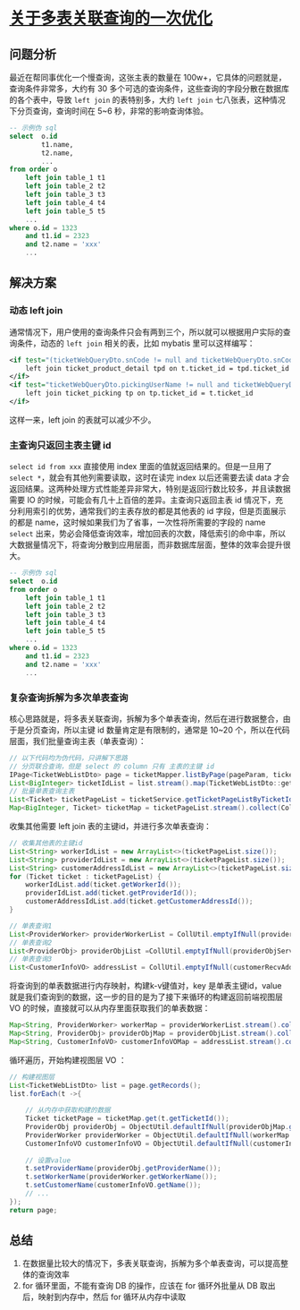# [关于多表关联查询的一次优化](https://github.com/superleeyom/blog/issues/26)

## 问题分析

最近在帮同事优化一个慢查询，这张主表的数量在 100w+，它具体的问题就是，查询条件非常多，大约有 30 多个可选的查询条件，这些查询的字段分散在数据库的各个表中，导致 `left join` 的表特别多，大约 `left join` 七八张表，这种情况下分页查询，查询时间在 5~6 秒，非常的影响查询体验。

```sql
-- 示例伪 sql
select  o.id
        t1.name,
        t2.name,
        ...       
from order o
    left join table_1 t1
    left join table_2 t2
    left join table_3 t3
    left join table_4 t4
    left join table_5 t5
    ...
where o.id = 1323 
    and t1.id = 2323
    and t2.name = 'xxx'
    ...
```

## 解决方案

### 动态 left join

通常情况下，用户使用的查询条件只会有两到三个，所以就可以根据用户实际的查询条件，动态的 `left join` 相关的表，比如 mybatis 里可以这样编写：

```xml
<if test="(ticketWebQueryDto.snCode != null and ticketWebQueryDto.snCode != '')">
    left join ticket_product_detail tpd on t.ticket_id = tpd.ticket_id
</if>
<if test="ticketWebQueryDto.pickingUserName != null and ticketWebQueryDto.pickingUserName != ''">
    left join ticket_picking tp on tp.ticket_id = t.ticket_id
</if>
```
这样一来，left join 的表就可以减少不少。

### 主查询只返回主表主键 id

`select id from xxx` 直接使用 index 里面的值就返回结果的。但是一旦用了 `select *`，就会有其他列需要读取，这时在读完 index 以后还需要去读 data 才会返回结果。这两种处理方式性能差异非常大，特别是返回行数比较多，并且读数据需要 IO 的时候，可能会有几十上百倍的差异。主查询只返回主表 id 情况下，充分利用索引的优势，通常我们的主表存放的都是其他表的 id 字段，但是页面展示的都是 name，这时候如果我们为了省事，一次性将所需要的字段的 name `select` 出来，势必会降低查询效率，增加回表的次数，降低索引的命中率，所以大数据量情况下，将查询分散到应用层面，而非数据库层面，整体的效率会提升很大。

```sql
-- 示例伪 sql
select  o.id     
from order o
    left join table_1 t1
    left join table_2 t2
    left join table_3 t3
    left join table_4 t4
    left join table_5 t5
    ...
where o.id = 1323 
    and t1.id = 2323
    and t2.name = 'xxx'
    ...
```

### 复杂查询拆解为多次单表查询

核心思路就是，将多表关联查询，拆解为多个单表查询，然后在进行数据整合，由于是分页查询，所以主键 id 数量肯定是有限制的，通常是 10~20 个，所以在代码层面，我们批量查询主表（单表查询）：

```java
// 以下代码均为伪代码，只讲解下思路
// 分页联合查询，但是 select 的 column 只有 主表的主键 id
IPage<TicketWebListDto> page = ticketMapper.listByPage(pageParam, ticketWebQueryDto);
List<BigInteger> ticketIdList = list.stream().map(TicketWebListDto::getTicketId).collect(Collectors.toList());
// 批量单表查询主表 
List<Ticket> ticketPageList = ticketService.getTicketPageListByTicketIds(ticketIdList);
Map<BigInteger, Ticket> ticketMap = ticketPageList.stream().collect(Collectors.toMap(Ticket::getTicketId, ticket -> ticket));
```

收集其他需要 left join 表的主键id，并进行多次单表查询：
```java
// 收集其他表的主键id
List<String> workerIdList = new ArrayList<>(ticketPageList.size());
List<String> providerIdList = new ArrayList<>(ticketPageList.size());
List<String> customerAddressIdList = new ArrayList<>(ticketPageList.size());
for (Ticket ticket : ticketPageList) {
    workerIdList.add(ticket.getWorkerId());
    providerIdList.add(ticket.getProviderId());
    customerAddressIdList.add(ticket.getCustomerAddressId());
}

// 单表查询1
List<ProviderWorker> providerWorkerList = CollUtil.emptyIfNull(providerWorkerService.getWorkerInfoByWorkerIds(workerIdList));
// 单表查询2
List<ProviderObj> providerObjList =CollUtil.emptyIfNull(providerObjService.getProviderInfoByProviderIds(providerIdList));
// 单表查询3
List<CustomerInfoVO> addressList = CollUtil.emptyIfNull(customerRecvAddressService.getCustomerInfoByAddressIds(customerAddressIdList));
```

将查询到的单表数据进行内存映射，构建k-v键值对，key 是单表主键id，value 就是我们查询到的数据，这一步的目的是为了接下来循环的构建返回前端视图层 VO 的时候，直接就可以从内存里面获取我们的单表数据：

```java
Map<String, ProviderWorker> workerMap = providerWorkerList.stream().collect(Collectors.toMap(ProviderWorker::getWorkerId, providerWorker -> providerWorker));
Map<String, ProviderObj> providerObjMap = providerObjList.stream().collect(Collectors.toMap(ProviderObj::getProviderId, providerObj -> providerObj));
Map<String, CustomerInfoVO> customerInfoVOMap = addressList.stream().collect(Collectors.toMap(CustomerInfoVO::getAddressId, customerInfoVO -> customerInfoVO));
```
循环遍历，开始构建视图层 VO ：

```java
// 构建视图层
List<TicketWebListDto> list = page.getRecords();
list.forEach(t ->{
		
    // 从内存中获取构建的数据
    Ticket ticketPage = ticketMap.get(t.getTicketId());
    ProviderObj providerObj = ObjectUtil.defaultIfNull(providerObjMap.get(ticketPage.getProviderId()), new ProviderObj());
    ProviderWorker providerWorker = ObjectUtil.defaultIfNull(workerMap.get(ticketPage.getWorkerId()), new ProviderWorker());
    CustomerInfoVO customerInfoVO = ObjectUtil.defaultIfNull(customerInfoVOMap.get(ticketPage.getCustomerAddressId()), new CustomerInfoVO());
    
    // 设置value
    t.setProviderName(providerObj.getProviderName());
    t.setWorkerName(providerWorker.getWorkerName());
    t.setCustomerName(customerInfoVO.getName());
    // ...
});
return page;
```

## 总结

1. 在数据量比较大的情况下，多表关联查询，拆解为多个单表查询，可以提高整体的查询效率
2. for 循环里面，不能有查询 DB 的操作，应该在 for 循环外批量从 DB 取出后，映射到内存中，然后 for 循环从内存中读取